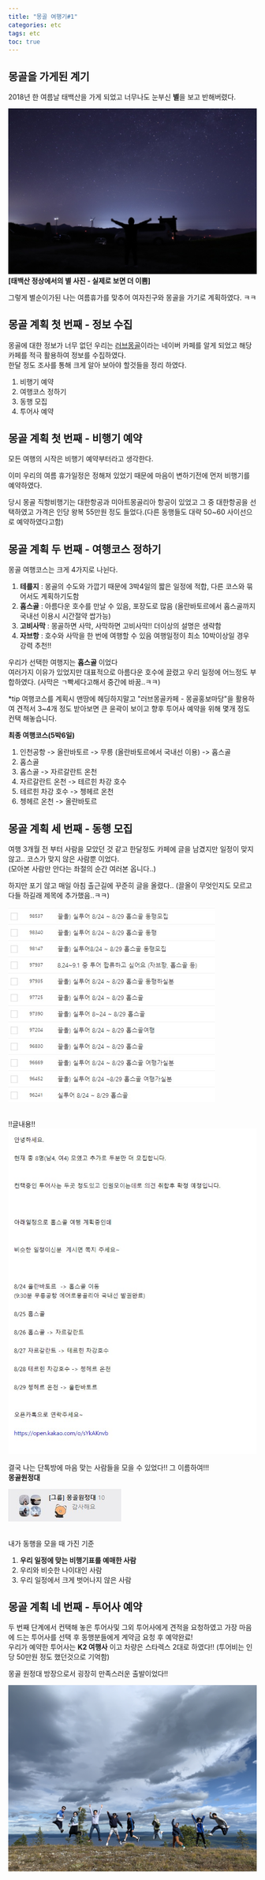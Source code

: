 ```yaml
---
title: "몽골 여행기#1"
categories: etc
tags: etc
toc: true
---
```

## 몽골을 가게된 계기

2018년 한 여름날 태백산을 가게 되었고 너무나도 눈부신 **별**을 보고 반해버렸다. <br>

<img src="/assets/images/tra/mongolia/1526796702333.jpg"  title="태백산 정상에서의 별" ><strong> [태백산 정상에서의 별 사진 - 실제로 보면 더 이쁨] </strong>
  
그렇게 별순이가된 나는 여름휴가를 맞추어 여자친구와 몽골을 가기로 계획하였다. ㅋㅋ<br>



## 몽골 계획 첫 번째 - 정보 수집
몽골에 대한 정보가 너무 없던 우리는 [러브몽골](https://cafe.naver.com/lovemongol)이라는 네이버 카페를 알게 되었고 해당카페를 적극 활용하여 정보를 수집하였다. <br>
한달 정도 조사를 통해 크게 알아 보아야 할것들을 정리 하였다.

1. 비행기 예약
2. 여행코스 정하기
3. 동행 모집
4. 투어사 예약


## 몽골 계획 첫 번째 - 비행기 예약
모든 여행의 시작은 비행기 예약부터라고 생각한다. <br>

이미 우리의 여름 휴가일정은 정해져 있었기 때문에 마음이 변하기전에 먼저 비행기를 예약하였다. <br>

당시 몽골 직항비행기는 대한항공과 미아트몽골리아 항공이 있었고 그 중 대한항공을 선택하였고 가격은 인당 왕복 55만원 정도 들었다.(다른 동행들도 대략 50~60 사이선으로 예약하였다고함) <br>


## 몽골 계획 두 번째 - 여행코스 정하기
몽골 여행코스는 크게 4가지로 나뉜다. <br> 

1. **테를지**   : 몽골의 수도와 가깝기 때문에 3박4일의 짧은 일정에 적합, 다른 코스와 묶어서도 계획하기도함
2. **홉스골**   : 아름다운 호수를 만날 수 있음, 포장도로 많음 (올란바토르에서 홉스골까지 국내선 이용시 시간절약 쌉가능)
3. **고비사막** : 몽골하면 사막, 사막하면 고비사막!! 더이상의 설명은 생략함
4. **자브항**   : 호수와 사막을 한 번에 여행할 수 있음 여행일정이 최소 10박이상일 경우 강력 추천!!  

우리가 선택한 여행지는 **홉스골** 이었다 <br>
여러가지 이유가 있었지만 대표적으로 아름다운 호수에 끌렸고 우리 일정에 어느정도 부합하였다. (사막은 ㄱ빡세다고해서 중간에 바꿈..ㅋㅋ) <br>

*tip 여행코스를 계획시 맨땅에 헤딩하지말고 "러브몽골카페 - 몽골홍보마당"을 활용하여 견적서 3~4개 정도 받아보면 큰 윤곽이 보이고 향후 투어사 예약을 위해 몇개 정도 컨택 해놓습니다. <br>

**최종 여행코스(5박6일)**

1. 인천공항 -> 올란바토르 -> 무릉 (올란바토르에서 국내선 이용) -> 홉스골 
2. 홉스골
3. 홉스골 -> 자르갈란트 온천
4. 자르갈란트 온천 -> 테르힌 차강 호수
5. 테르힌 차강 호수 -> 쳉헤르 온천
6. 쳉헤르 온천 -> 올란바토르


## 몽골 계획 세 번째 - 동행 모집
여행 3개월 전 부터 사람을 모았던 것 같고 한달정도 카페에 글을 남겼지만 일정이 맞지 않고.. 코스가 맞지 않은 사람뿐 이었다. <br>
(모아본 사람만 안다는 좌절의 순간 여러본 옵니다..) <br>

하지만 포기 않고 매일 아침 출근길에 꾸준히 글을 올렸다.. (끌올이 무엇인지도 모르고 다들 하길래 제목에 추가했음..ㅋㅋ) <br>

<img src="/assets/images/tra/mongolia/peopleget.jpg"   >
<br><br>

!!글내용!!
<img src="/assets/images/tra/mongolia/2020-07-22 221216.jpg"   >

결국 나는 단톡방에 마음 맞는 사람들을 모을 수 있었다!! 그 이름하여!!! <br>
 **몽골원정대** <br>

<img src="/assets/images/tra/mongolia/2020-07-22 220525.jpg" > <br> <br> 


내가 동행을 모을 때 가진 기준
1. **우리 일정에 맞는 비행기표를 예매한 사람**
2. 우리와 비슷한 나이대인 사람
3. 우리 일정에서 크게 벗어나지 않은 사람


## 몽골 계획 네 번째 - 투어사 예약
두 번째 단계에서 컨택해 놓은 투어사및 그외 투어사에게 견적을 요청하였고 가장 마음에 드는 투어사를 선택 후 동행분들에게 계약금 요청 후 예약완료! <br>
우리가 예약한 투어사는 **K2 여행사** 이고 차량은 스타렉스 2대로 하였다!! (투어비는 인당 50만원 정도 했던것으로 기억함) <br>

몽골 원정대 방장으로서 굉장히 만족스러운 출발이었다!! <br>

<img src="/assets/images/tra/mongolia/1566784761113-0.jpg">